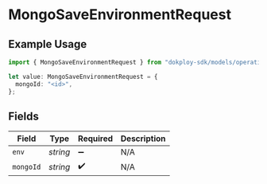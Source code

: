 # MongoSaveEnvironmentRequest

## Example Usage

```typescript
import { MongoSaveEnvironmentRequest } from "dokploy-sdk/models/operations";

let value: MongoSaveEnvironmentRequest = {
  mongoId: "<id>",
};
```

## Fields

| Field              | Type               | Required           | Description        |
| ------------------ | ------------------ | ------------------ | ------------------ |
| `env`              | *string*           | :heavy_minus_sign: | N/A                |
| `mongoId`          | *string*           | :heavy_check_mark: | N/A                |